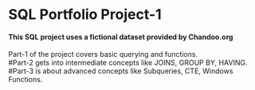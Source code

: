 # SQL Portfolio Project-1

#### This SQL project uses a fictional dataset provided by Chandoo.org

Part-1 of the project covers basic querying and functions.  
#Part-2 gets into intermediate concepts like JOINS, GROUP BY, HAVING.  
#Part-3 is about advanced concepts like Subqueries, CTE, Windows Functions. 


